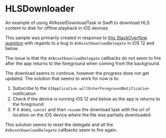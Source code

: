 # HLSDownloader
An example of using AVAssetDownloadTask in Swift to download HLS content to disk for offline playback in iOS devices.

This sample was primarily created in response to [this StackOverflow question](https://stackoverflow.com/questions/71091781/how-can-i-track-download-progress-after-app-is-did-become-active-from-background) with regards to a bug in `AVAssetDownloadDelegate` in iOS 12 and below.

The issue is that the `AVAssetDownloadDelegate` callbacks do not seem to fire after the app returns to the foreground when coming from the background.

The download seems to continue, however the progress does not get updated. The solution that seems to work for now is to:
 1. Subscribe to the `UIApplication.willEnterForegroundNotification` notification
 2. Check if the device is running iOS 12 and below as the app is returns to the foreground
 3. If it does, `cancel` and then `resume` the download task with the url of location on the iOS device where the file was partially downloaded 

This solution seems to reset the delegate and all the `AVAssetDownloadDelegate` callbacks seem to fire again.
